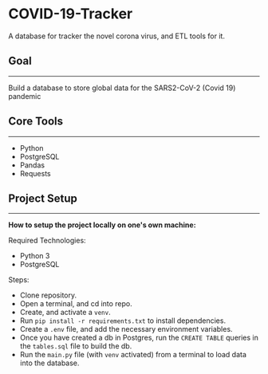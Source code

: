 # COVID-19-Tracker

A database for tracker the novel corona virus, and ETL tools for it.

## Goal
***

Build a database to store global data for the SARS2-CoV-2 (Covid 19) pandemic

## Core Tools
***

- Python
- PostgreSQL
- Pandas
- Requests

## Project Setup
*** 

**How to setup the project locally on one's own machine:**

Required Technologies:

- Python 3
- PostgreSQL

Steps:

- Clone repository.
- Open a terminal, and cd into repo.
- Create, and activate a `venv`.
- Run `pip install -r requirements.txt` to install dependencies.
- Create a `.env` file, and add the necessary environment variables.
- Once you have created a db in Postgres, run the `CREATE TABLE` queries in the `tables.sql` file to build the db.
- Run the `main.py` file (with `venv` activated) from a terminal to load data into the database.

